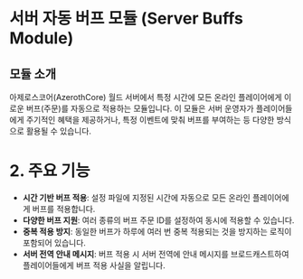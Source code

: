 # 서버 자동 버프 모듈 (Server Buffs Module)

## 모듈 소개
 아제로스코어(AzerothCore) 월드 서버에서 특정 시간에 모든 온라인 플레이어에게 이로운 버프(주문)를 자동으로 적용하는 모듈입니다. 이 모듈은 서버 운영자가 플레이어들에게 주기적인 혜택을 제공하거나, 특정 이벤트에 맞춰 버프를 부여하는 등 다양한 방식으로 활용될 수 있습니다.

# 2. 주요 기능
*   **시간 기반 버프 적용**: 설정 파일에 지정된 시간에 자동으로 모든 온라인 플레이어에게 버프를 적용합니다.
*   **다양한 버프 지원**: 여러 종류의 버프 주문 ID를 설정하여 동시에 적용할 수 있습니다.
*   **중복 적용 방지**: 동일한 버프가 하루에 여러 번 중복 적용되는 것을 방지하는 로직이 포함되어 있습니다.
*   **서버 전역 안내 메시지**: 버프 적용 시 서버 전역에 안내 메시지를 브로드캐스트하여 플레이어들에게 버프 적용 사실을 알립니다.